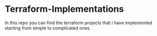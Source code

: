# Terraform-Implementations
In this repo you can find the terraform projects that i have implemented starting from simple to complicated ones.
